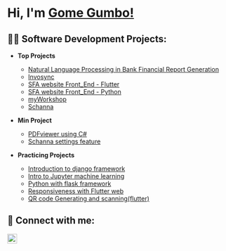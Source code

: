 <h1>Hi, I'm <a href="https://www.linkedin.com/in/gome-gumbo-162441193/"> Gome Gumbo!</a> <br/></h1>

<h2>👨‍💻 Software Development Projects:</h2>

- <b>Top Projects</b>
  - [Natural Language Processing in Bank Financial Report Generation](https://github.com/GomeGumbo/Natural-Language-Processing-in-Bank-Financial-Report-Generation)
  - [Invosync](https://github.com/GomeGumbo/Invosync-v1)
  - [SFA website Front_End - Flutter](https://github.com/GomeGumbo/sfa_web_frontend)
  - [SFA website Front_End - Python](https://github.com/GomeGumbo/sfa_web_backend-python-)
  - [myWorkshop](https://github.com/GomeGumbo/myWorkshop)
  - [Schanna](https://github.com/GomeGumbo/Schanna)
  
- <b>Min Project</b>
  - [PDFviewer using C#](https://github.com/GomeGumbo/PDFviewer-using-Csharp)<b><i></b></i>
  - [Schanna settings feature](https://github.com/JUMAPETER736/SCANNER_MOBILE-APP)
    
- <b>Practicing Projects</b>
  - [Introduction to django framework](https://github.com/GomeGumbo/introduction-to-django-framework)
  - [Intro to Jupyter machine learning](https://github.com/GomeGumbo/intro-to-jupyter-machine-learning)
  - [Python with flask framework](https://github.com/GomeGumbo/python-with-flask)
  - [Responsiveness with Flutter web](https://github.com/GomeGumbo/Responsive-Flutter-web-app)
  - [QR code Generating and scanning(flutter)](https://github.com/GomeGumbo/QRcode-Scanner-and-Generator-)<b><i></b></i>


<h2> 🤳 Connect with me:</h2>


[<img align="left" alt="JoshMadakor | LinkedIn" width="22px" src="https://cdn.jsdelivr.net/npm/simple-icons@v3/icons/linkedin.svg" />][linkedin]


[linkedin]: https://linkedin.com/in/gome-gumbo-162441193/

<!--
**joshmadakor1/joshmadakor1** is a ✨ _special_ ✨ repository because its `README.md` (this file) appears on your GitHub profile.

Here are some ideas to get you started:

- 🔭 I’m currently working on ...
- 🌱 I’m currently learning ...
- 👯 I’m looking to collaborate on ...
- 🤔 I’m looking for help with ...
- 💬 Ask me about ...
- 📫 How to reach me: ...
- 😄 Pronouns: ...
- ⚡ Fun fact: ...
-->

